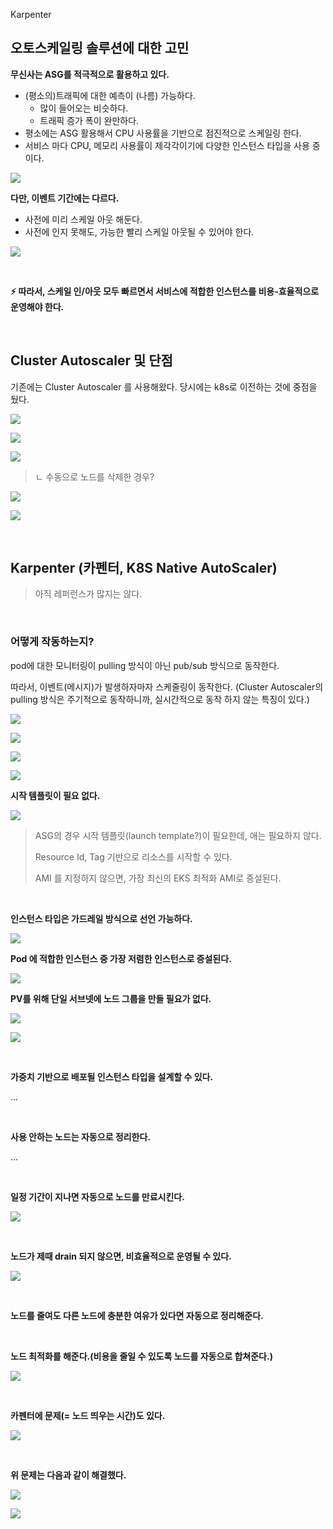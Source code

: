 Karpenter

## 오토스케일링 솔루션에 대한 고민

**무신사는 ASG를 적극적으로 활용하고 있다.**

- (평소의)트래픽에 대한 예측이 (나름) 가능하다.
  - 많이 들어오는 비슷하다. 
  - 트래픽 증가 폭이 완만하다.
- 평소에는 ASG 활용해서 CPU 사용률을 기반으로 점진적으로 스케일링 한다.
- 서비스 마다 CPU, 메모리 사용률이 제각각이기에 다양한 인스턴스 타입을 사용 중이다.

![](../../images/[데브옵스]%20오픈%20소스%20Karpenter를%20활용한%20Amazon%20EKS%20확장%20운영%20전략_38.png)

**다만, 이벤트 기간에는 다르다.**

- 사전에 미리 스케일 아웃 해둔다.
- 사전에 인지 못해도, 가능한 빨리 스케일 아웃될 수 있어야 한다.

![](../../images/[데브옵스]%20오픈%20소스%20Karpenter를%20활용한%20Amazon%20EKS%20확장%20운영%20전략_53.png)

<br>

**:zap: 따라서, 스케일 인/아웃 모두 빠르면서 서비스에 적합한 인스턴스를 비용-효율적으로 운영해야 한다.**

<br>

## Cluster Autoscaler 및 단점

기존에는 Cluster Autoscaler 를 사용해왔다. 당시에는 k8s로 이전하는 것에 중점을 뒀다.

![](../../images/[데브옵스]%20오픈%20소스%20Karpenter를%20활용한%20Amazon%20EKS%20확장%20운영%20전략_56.png)

![](../../images/[데브옵스]%20오픈%20소스%20Karpenter를%20활용한%20Amazon%20EKS%20확장%20운영%20전략_47.png)

![](../../images/[데브옵스]%20오픈%20소스%20Karpenter를%20활용한%20Amazon%20EKS%20확장%20운영%20전략_54.png)

> ㄴ 수동으로 노드를 삭제한 경우?

![](../../images/[데브옵스]%20오픈%20소스%20Karpenter를%20활용한%20Amazon%20EKS%20확장%20운영%20전략_36.png)

![](../../images/[데브옵스]%20오픈%20소스%20Karpenter를%20활용한%20Amazon%20EKS%20확장%20운영%20전략_35.png)

<br>

## Karpenter (카펜터, K8S Native AutoScaler)

> 아직 레퍼런스가 많지는 않다.



<br>

### 어떻게 작동하는지?

pod에 대한 모니터링이 pulling 방식이 아닌 pub/sub 방식으로 동작한다.

따라서, 이벤트(메시지)가 발생하자마자 스케줄링이 동작한다. (Cluster Autoscaler의 pulling 방식은 주기적으로 동작하니까, 실시간적으로 동작 하지 않는 특징이 있다.)

![](../../images/[데브옵스]%20오픈%20소스%20Karpenter를%20활용한%20Amazon%20EKS%20확장%20운영%20전략_52.png)

![](../../images/[데브옵스]%20오픈%20소스%20Karpenter를%20활용한%20Amazon%20EKS%20확장%20운영%20전략_21.png)

![](../../images/[데브옵스]%20오픈%20소스%20Karpenter를%20활용한%20Amazon%20EKS%20확장%20운영%20전략_50.png)

![](../../images/[데브옵스]%20오픈%20소스%20Karpenter를%20활용한%20Amazon%20EKS%20확장%20운영%20전략_58.png)

**시작 템플릿이 필요 없다.**

![](../../images/[데브옵스]%20오픈%20소스%20Karpenter를%20활용한%20Amazon%20EKS%20확장%20운영%20전략_33.png)

> ASG의 경우 시작 템플릿(launch template?)이 필요한데, 애는 필요하지 않다.
> 
> Resource Id, Tag 기반으로 리소스를 시작할 수 있다.
> 
> AMI 를 지정하지 않으면, 가장 최신의 EKS 최적화 AMI로 증설된다.

<br>

**인스턴스 타입은 가드레일 방식으로 선언 가능하다.**

![](../../images/[데브옵스]%20오픈%20소스%20Karpenter를%20활용한%20Amazon%20EKS%20확장%20운영%20전략_17.png)

**Pod 에 적합한 인스턴스 중 가장 저렴한 인스턴스로 증설된다.**

![](../../images/[데브옵스]%20오픈%20소스%20Karpenter를%20활용한%20Amazon%20EKS%20확장%20운영%20전략_49.png)

**PV를 위해 단일 서브넷에 노드 그룹을 만들 필요가 없다.**

![](../../images/[데브옵스]%20오픈%20소스%20Karpenter를%20활용한%20Amazon%20EKS%20확장%20운영%20전략_48.png)

![](../../images/[데브옵스]%20오픈%20소스%20Karpenter를%20활용한%20Amazon%20EKS%20확장%20운영%20전략_57.png)

<br>

**가중치 기반으로 배포될 인스턴스 타입을 설계할 수 있다.**

...

<br>

**사용 안하는 노드는 자동으로 정리한다.**

...

<br>

**일정 기간이 지나면 자동으로 노드를 만료시킨다.**

![](../../images/[데브옵스]%20오픈%20소스%20Karpenter를%20활용한%20Amazon%20EKS%20확장%20운영%20전략_08.png)

<br>

**노드가 제때 drain 되지 않으면, 비효율적으로 운영될 수 있다.**

![](../../images/[데브옵스]%20오픈%20소스%20Karpenter를%20활용한%20Amazon%20EKS%20확장%20운영%20전략_51.png)

<br>

**노드를 줄여도 다른 노드에 충분한 여유가 있다면 자동으로 정리해준다.**

<br>

**노드 최적화를 해준다.(비용을 줄일 수 있도록 노드를 자동으로 합쳐준다.)**

![](../../images/[데브옵스]%20오픈%20소스%20Karpenter를%20활용한%20Amazon%20EKS%20확장%20운영%20전략_09.png)

<br>

**카펜터에 문제(= 노드 띄우는 시간)도 있다.**

![](../../images/[데브옵스]%20오픈%20소스%20Karpenter를%20활용한%20Amazon%20EKS%20확장%20운영%20전략_41.png)

<br>

**위 문제는 다음과 같이 해결했다.**

![](../../images/[데브옵스]%20오픈%20소스%20Karpenter를%20활용한%20Amazon%20EKS%20확장%20운영%20전략_46.png)

![](../../images/[데브옵스]%20오픈%20소스%20Karpenter를%20활용한%20Amazon%20EKS%20확장%20운영%20전략_34.png)
